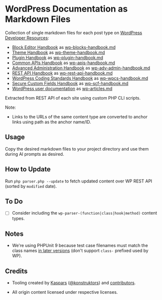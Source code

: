 # WordPress Documentation as Markdown Files

Collection of single markdown files for each post type on [WordPress Developer Resources](https://developer.wordpress.org):

- [Block Editor Handbook](https://developer.wordpress.org/block-editor/) as [wp-blocks-handbook.md](docs/wp-blocks-handbook.md)
- [Theme Handbook](https://developer.wordpress.org/themes/) as [wp-theme-handbook.md](docs/wp-theme-handbook.md)
- [Plugin Handbook](https://developer.wordpress.org/plugins/) as [wp-plugin-handbook.md](docs/wp-plugin-handbook.md)
- [Common APIs Handbook](https://developer.wordpress.org/apis/) as [wp-apis-handbook.md](docs/wp-apis-handbook.md)
- [Advanced Administration Handbook](https://developer.wordpress.org/advanced-administration/) as [wp-adv-admin-handbook.md](docs/wp-adv-admin-handbook.md)
- [REST API Handbook](https://developer.wordpress.org/rest-api/) as [wp-rest-api-handbook.md](docs/wp-rest-api-handbook.md)
- [WordPress Coding Standards Handbook](https://developer.wordpress.org/coding-standards/) as [wp-wpcs-handbook.md](docs/wp-wpcs-handbook.md)
- [Secure Custom Fields Handbook](https://developer.wordpress.org/secure-custom-fields/) as [wp-scf-handbook.md](docs/wp-scf-handbook.md)
- [WordPress user documentation](https://wordpress.org/documentation/) as [wp-articles.md](docs/wp-articles.md)

Extracted from REST API of each site using custom PHP CLI scripts.

Note:

- Links to the URLs of the same content type are converted to anchor links using path as the anchor name/ID.

## Usage

Copy the desired markdown files to your project directory and use them during AI prompts as desired.

## How to Update

Run `php parser.php --update` to fetch updated content over WP REST API (sorted by `modified` date).

## To Do

- [ ] Consider including the `wp-parser-(function|class|hook|method)` content types.

## Notes

- We're using PHPUnit 9 because test case filenames must match the class names [in later versions](https://github.com/sebastianbergmann/phpunit/issues/4621) (don't support `class-` prefixed used by WP).

## Credits

- Tooling created by [Kaspars](https://kaspars.net) ([@konstruktors](https://x.com/konstruktors)) and [contributors](https://github.com/kasparsd/wp-docs-md/graphs/contributors).

- All origin content licensed under respective licenses.
